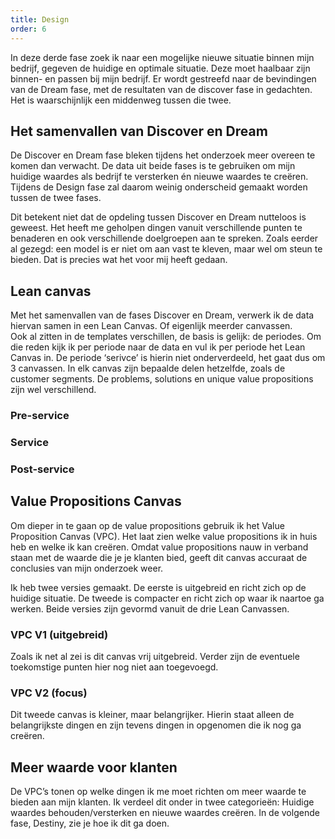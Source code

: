 ```yaml
---
title: Design
order: 6
---
```


In deze derde fase zoek ik naar een mogelijke nieuwe situatie binnen mijn bedrijf, gegeven de huidige en optimale situatie. Deze moet haalbaar zijn binnen- en passen bij mijn bedrijf. Er wordt gestreefd naar de bevindingen van de Dream fase, met de resultaten van de discover fase in gedachten. Het is waarschijnlijk een middenweg tussen die twee. 

## Het samenvallen van Discover en Dream
De Discover en Dream fase bleken tijdens het onderzoek meer overeen te komen dan verwacht. De data uit beide fases is te gebruiken om mijn huidige waardes als bedrijf te versterken én nieuwe waardes te creëren. Tijdens de Design fase zal daarom weinig onderscheid gemaakt worden tussen de twee fases. 

Dit betekent niet dat de opdeling tussen Discover en Dream nutteloos is geweest. Het heeft me geholpen dingen vanuit verschillende punten te benaderen en ook verschillende doelgroepen aan te spreken. Zoals eerder al gezegd: een model is er niet om aan vast te kleven, maar wel om steun te bieden. Dat is precies wat het voor mij heeft gedaan. 

## Lean canvas
Met het samenvallen van de fases Discover en Dream, verwerk ik de data hiervan samen in een Lean Canvas. Of eigenlijk meerder canvassen.  
Ook al zitten in de templates verschillen, de basis is gelijk: de periodes. Om die reden kijk ik per periode naar de data en vul ik per periode het Lean Canvas in. De periode ‘serivce’ is hierin niet onderverdeeld, het gaat dus om 3 canvassen.
In elk canvas zijn bepaalde delen hetzelfde, zoals de customer segments. De problems, solutions en unique value propositions zijn wel verschillend. 

### Pre-service
			
<LeanCanvas 
  :customer-segments=" [
    'Kleine bedrijven met website ervaring', 
    'Kleine bedrijven zonder website ervaring'
  ]"
  :early-adopters=" [
    'Vrienden', 
    'Familie', 
    'Andere bekenden'
  ]"
  :problem=" [
    'Online onzichtbaar (dan lijkt het alsof je niet bestaat)', 
    'Geen professionele online uitstraling',
    'Potentiële klanten hebben geen inzicht in het bedrijf en aanbod',
    'Klanten weten niet dat ze een probleem hebben',
    'Klanten weten niet wat een goede website extra kan opleveren',
  ]"
  :existing-alternatives=" [
    'Website-builders', 
    'Bedrijven die gebruik maken van templates'
  ]"
  :solution=" [
    'Omgekeerde manier van werken', 
    'Persoonlijk contact'
  ]"
  :future-ideas=" [
    'Uitleggen waarom een website belangrijk is', 
    'Mijn eigen website persoonlijker maken'
  ]"
  :uvp=" [
    'Samen zoeken naar wat belangrijk is en waar je het beste in bent', 
    'Dit onen met een overzichtelijke, professionele, maatwerk website',
    'Meer klanten en omzet'
  ]"
  :high-level-concept=" [
    'Jouw bedrijf, online'
  ]">
</LeanCanvas>

### Service

<LeanCanvas 
  :customer-segments=" [
    'Kleine bedrijven met website ervaring', 
    'Kleine bedrijven zonder website ervaring'
  ]"
  :early-adopters=" [
    'Vrienden', 
    'Familie', 
    'Andere bekenden'
  ]"
  :problem=" [
    'Doel van de website niet helder (de vraag achter de vraag)', 
    'Niet helder wat er op de website moet komen',
    'Wat je wilt zeggen duidelijk overbrengen is lastig',
    'WOnduidelijkheid in werkwijze en keuzes'
  ]"
  :existing-alternatives=" [
    'Website-builders', 
    'Bedrijven die gebruik maken van templates'
  ]"
  :solution=" [
    'Vragenlijst om het bedrijf te leren kennen ( visie, doelen doelgroep etc.)', 
    'Vragenlijst met uitleg voor het invullen van de content',
    'Vaak korte feedback',
    'persoonlijke uitleg'
  ]"
  :future-ideas=" [
    'Regelmatige update, afhnkelijk van de behoefte can de klant', 
    'Persoonlijk dashboard waar voortgang te zien is',
    'Iemand inschakelen voor het (her)schrijven van teksten'
  ]"
  :uvp=" [
    'Leer je bedrijf beter kennen (missie en visie)', 
    'Creëer kwalitatieve, effectieve content die ook elders te gebruiken is'
  ]"
  :high-level-concept=" [
    'Samen tot jouw waarde komen'
  ]">
</LeanCanvas>	

### Post-service

<LeanCanvas 
  :customer-segments=" [
    'Kleine bedrijven met website ervaring', 
    'Kleine bedrijven zonder website ervaring'
  ]"
  :early-adopters=" [
    'Vrienden', 
    'Familie', 
    'Andere bekenden'
  ]"
  :problem=" [
    'Afhankelijk zijn van iemand voor aanpassingen op de website', 
    'Niet helder wat er op de website moet komen',
    'Content up-to-date houden kost tijd',
    'Vindbaar worden / blijven op Google'
  ]"
  :existing-alternatives=" [
    'Website-builders', 
    'Bedrijven die gebruik maken van templates'
  ]"
  :solution=" [
    'Een volledig aanpasbaar CMS' ,
    'Technische ondersteuning bij de prijs in'
  ]"
  :future-ideas=" [
    'Iemand inschakelen voor SEO (bijvoorbeeld blogs)'
  ]"
  :uvp=" [
    'Zelf je website aanpassen zonder technische kennis', 
    'Ondersteuning door een professional'
  ]"
  :high-level-concept=" [
    'De kwaliteit van je website blijft gewaarborgd'
  ]">
</LeanCanvas>	

## Value Propositions Canvas
Om dieper in te gaan op de value propositions gebruik ik het Value Proposition Canvas (VPC). Het laat zien welke value propositions ik in huis heb en welke ik kan creëren. Omdat value propositions nauw in verband staan met de waarde die je je klanten bied, geeft dit canvas accuraat de conclusies van mijn onderzoek weer. 

Ik heb twee versies gemaakt. De eerste is uitgebreid en richt zich op de huidige situatie. De tweede is compacter en richt zich op waar ik naartoe ga werken. Beide versies zijn gevormd vanuit de drie Lean Canvassen.

### VPC V1 (uitgebreid)
Zoals ik net al zei is dit canvas vrij uitgebreid. Verder zijn de eventuele toekomstige punten hier nog niet aan toegevoegd.

<ValuePropositionCanvas 
  :customer-jobs=" [
    'Website maker zoeken', 
    'Website maker kiezen',
    'Cotnent opstellen voor op de wesbite', 
    'Feedback geven op website maker', 
    'Website bijhouden'
  ]"
  :pains=" [
    'Veel keuze aan website makers', 
    'Weinig kennis van websites', 
    'Onduidelijk wat de website maker doet en waarom', 
    'Onduidelijk wat er nog allemaal moet gebeuren', 
    'Moeilijk te bepalen wat belangijk is voor op de website',
    'Vaak om hulp moeten vragen'
  ]"
  :gains=" [
    'Online zichtbaar', 
    'Professionele online uitstraling', 
    'Meer inzich in je eigen bedrijf', 
    'Laten zien wie je bent, wat je doet en waar je het beste in bent', 
    'Geen stress over technische aspecten', 
    'Zelf kunnen bewerken wat nodig is', 
    'Meer klanten en omzet',
    'Kwalitatieve, effectieve content die ook elders te gebruiken is'
  ]"
  :products-services=" [
    'Persoonlijk contact', 
    'Hulp bij content opstellen', 
    'Webdesign', 
    'Webdevelopment', 
    'CMS', 
    'Hosting', 
    'Technische ondersteuning'
  ]"
  :pain-relievers=" [
    'Elkaar leren kennen, een goed gevoel bij krijgen', 
    'Persoonlijke uitleg geven', 
    'Systeem voor content opstellen', 
    'Hulp is inbegrepen', 
    'Aanpasbaar CMS'
  ]"
  :gain-creators=" [
    'Professionele, overzichtelijke, maatwerk website', 
    'Systeem voor content opstellen', 
    'Technische ondersteuning', 
    'Aanpasbaar CMS', 
    'Hosting'
  ]">
</ValuePropositionCanvas>

### VPC V2 (focus)
Dit tweede canvas is kleiner, maar belangrijker. Hierin staat alleen de belangrijkste dingen en zijn tevens dingen in opgenomen die ik nog ga creëren. 

<ValuePropositionCanvas 
  :customer-jobs=" [
    'Website maker zoeken en kiezen', 
    'Cotnent opstellen voor op de wesbite', 
    'Feedback geven op website maker', 
    'Website bijhouden'
  ]"
  :pains=" [
    'Veel keuze aan website makers', 
    'Onduidelijk wat er allemaal moet gebeuren', 
    'Moeilijk te bepalen wat belangijk is voor op de website'
  ]"
  :gains=" [
    'Kwalitatieve, effectieve content die ook elders te gebruiken is', 
    'Laten zien wie je bent, wat je doet en waar je het beste in bent', 
    'Een website waarvan de kwaliteit gewaarborgd is', 
    'Meer klanten en omzet'
  ]"
  :products-services=" [
    'Persoonlijk contact', 
    'Systeem voor het opstellen van content', 
    'Webdesign', 
    'Webdevelopment', 
    'CMS', 
    'Technische ondersteuning',
    'klantdashboard / -platform',
    'regelmatige updates naar klanten',
    'Documentaties met uitleg'
  ]"
  :pain-relievers=" [
    'Elkaar leren kennen, een goed gevoel bij krijgen', 
    'Hulp bij content opstellen', 
    'Volledig Aanpasbaar CMS',
    'Alleen op één centrale plek',
    'Antwoorden op vragen zijn te vinden in de documentatie'
  ]"
  :gain-creators=" [
    'Een overzichtelijke, maatwerk website die laat zien wat belangrijk is', 
    'Hulp bij content opstellen', 
    'Technische ondersteuning door een professional', 
    'Volledig aanpasbaar CMS',
    'strategie bepalen'
  ]">
</ValuePropositionCanvas>

## Meer waarde voor klanten
De VPC’s tonen op welke dingen ik me moet richten om meer waarde te bieden aan mijn klanten. Ik verdeel dit onder in twee categorieën: Huidige waardes behouden/versterken en nieuwe waardes creëren. In de volgende fase, Destiny, zie je hoe ik dit ga doen. 
